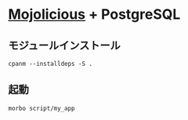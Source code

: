 # [Mojolicious](https://docs.mojolicious.org/) + PostgreSQL

## モジュールインストール

```shell
cpanm --installdeps -S .
```

## 起動

```shell
morbo script/my_app
```

